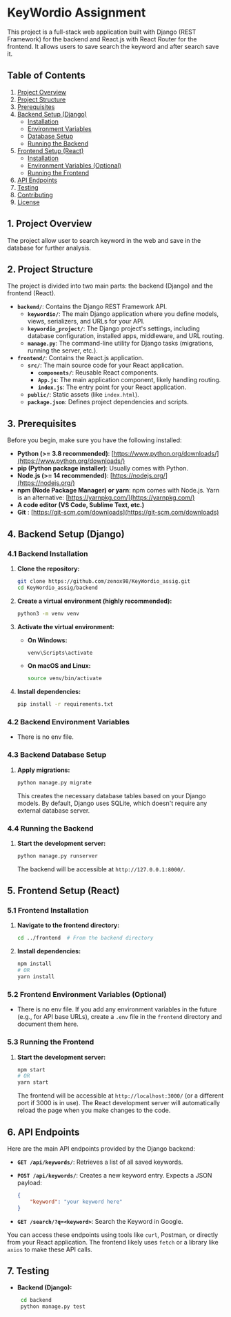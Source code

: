# KeyWordio Assignment

This project is a full-stack web application built with Django (REST Framework) for the backend and React.js with React Router for the frontend.  It allows users to save search the keyword and after search save it.

## Table of Contents

1.  [Project Overview](#project-overview)
2.  [Project Structure](#project-structure)
3.  [Prerequisites](#prerequisites)
4.  [Backend Setup (Django)](#backend-setup-django)
    *   [Installation](#backend-installation)
    *   [Environment Variables](#backend-environment-variables)
    *   [Database Setup](#backend-database-setup)
    *   [Running the Backend](#running-the-backend)
5.  [Frontend Setup (React)](#frontend-setup-react)
    *   [Installation](#frontend-installation)
    *   [Environment Variables (Optional)](#frontend-environment-variables-optional)
    *   [Running the Frontend](#running-the-frontend)
6.  [API Endpoints](#api-endpoints)
7.  [Testing](#testing)
8.  [Contributing](#contributing)
9.  [License](#license)

## 1. Project Overview

The project allow user to search keyword in the web and save in the database for further analysis.

## 2. Project Structure

The project is divided into two main parts: the backend (Django) and the frontend (React).

*   **`backend/`**:  Contains the Django REST Framework API.
    *   **`keywordio/`**:  The main Django application where you define models, views, serializers, and URLs for your API.
    *   **`keywordio_project/`**:  The Django project's settings, including database configuration, installed apps, middleware, and URL routing.
    *   **`manage.py`**:  The command-line utility for Django tasks (migrations, running the server, etc.).
*   **`frontend/`**: Contains the React.js application.
    *   **`src/`**:  The main source code for your React application.
        *   **`components/`**:  Reusable React components.
        *   **`App.js`**:  The main application component, likely handling routing.
        *   **`index.js`**:  The entry point for your React application.
    *   **`public/`**:  Static assets (like `index.html`).
    *   **`package.json`**:  Defines project dependencies and scripts.

## 3. Prerequisites

Before you begin, make sure you have the following installed:

*   **Python (>= 3.8 recommended)**:  [https://www.python.org/downloads/](https://www.python.org/downloads/)
*   **pip (Python package installer)**:  Usually comes with Python.
*   **Node.js (>= 14 recommended)**:  [https://nodejs.org/](https://nodejs.org/)
*   **npm (Node Package Manager) or yarn**: npm comes with Node.js.  Yarn is an alternative: [https://yarnpkg.com/](https://yarnpkg.com/)
*   **A code editor (VS Code, Sublime Text, etc.)**
* **Git** : [https://git-scm.com/downloads](https://git-scm.com/downloads)

## 4. Backend Setup (Django)

### 4.1 Backend Installation

1.  **Clone the repository:**

    ```bash
    git clone https://github.com/zenox98/KeyWordio_assig.git
    cd KeyWordio_assig/backend
    ```

2.  **Create a virtual environment (highly recommended):**

    ```bash
    python3 -m venv venv
    ```

3.  **Activate the virtual environment:**

    *   **On Windows:**

        ```bash
        venv\Scripts\activate
        ```

    *   **On macOS and Linux:**

        ```bash
        source venv/bin/activate
        ```

4.  **Install dependencies:**

    ```bash
    pip install -r requirements.txt
    ```

### 4.2 Backend Environment Variables

*   There is no env file.

### 4.3 Backend Database Setup

1.  **Apply migrations:**

    ```bash
    python manage.py migrate
    ```
    This creates the necessary database tables based on your Django models.  By default, Django uses SQLite, which doesn't require any external database server.

### 4.4 Running the Backend

1.  **Start the development server:**

    ```bash
    python manage.py runserver
    ```

    The backend will be accessible at `http://127.0.0.1:8000/`.

## 5. Frontend Setup (React)

### 5.1 Frontend Installation

1. **Navigate to the frontend directory:**

    ```bash
    cd ../frontend  # From the backend directory
    ```

2. **Install dependencies:**

    ```bash
    npm install
    # OR
    yarn install
    ```

### 5.2 Frontend Environment Variables (Optional)

* There is no env file. If you add any environment variables in the future (e.g., for API base URLs), create a `.env` file in the `frontend` directory and document them here.

### 5.3 Running the Frontend

1.  **Start the development server:**

    ```bash
    npm start
    # OR
    yarn start
    ```

    The frontend will be accessible at `http://localhost:3000/` (or a different port if 3000 is in use).  The React development server will automatically reload the page when you make changes to the code.

## 6. API Endpoints

Here are the main API endpoints provided by the Django backend:

*   **`GET /api/keywords/`**:  Retrieves a list of all saved keywords.
*   **`POST /api/keywords/`**:  Creates a new keyword entry.  Expects a JSON payload:

    ```json
    {
        "keyword": "your keyword here"
    }
    ```

* **`GET /search/?q=<keyword>`**: Search the Keyword in Google.

You can access these endpoints using tools like `curl`, Postman, or directly from your React application.  The frontend likely uses `fetch` or a library like `axios` to make these API calls.

## 7. Testing

* **Backend (Django):**

    ```bash
     cd backend
     python manage.py test
    ```
